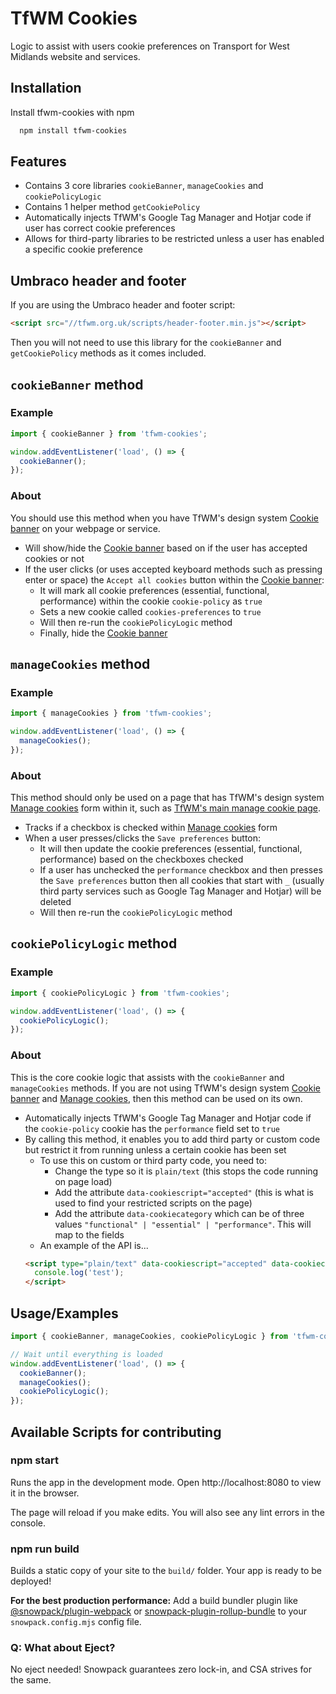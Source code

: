 # TfWM Cookies

Logic to assist with users cookie preferences on Transport for West Midlands website and services.

## Installation

Install tfwm-cookies with npm

```bash
  npm install tfwm-cookies
```

## Features

- Contains 3 core libraries `cookieBanner`, `manageCookies` and `cookiePolicyLogic`
- Contains 1 helper method `getCookiePolicy`
- Automatically injects TfWM's Google Tag Manager and Hotjar code if user has correct cookie preferences
- Allows for third-party libraries to be restricted unless a user has enabled a specific cookie preference

## Umbraco header and footer

If you are using the Umbraco header and footer script:

```html
<script src="//tfwm.org.uk/scripts/header-footer.min.js"></script>
```

Then you will not need to use this library for the `cookieBanner` and `getCookiePolicy` methods as it comes included.

## `cookieBanner` method

### Example

```javascript
import { cookieBanner } from 'tfwm-cookies';

window.addEventListener('load', () => {
  cookieBanner();
});
```

### About

You should use this method when you have TfWM's design system [Cookie banner](https://designsystem.tfwm.org.uk/patterns/cookies/#cookie-banner)
on your webpage or service.

- Will show/hide the [Cookie banner](https://designsystem.tfwm.org.uk/patterns/cookies/#cookie-banner) based on if the user has accepted cookies or not
- If the user clicks (or uses accepted keyboard methods such as pressing enter or space) the `Accept all cookies` button within the [Cookie banner](https://designsystem.tfwm.org.uk/patterns/cookies/#cookie-banner):
  - It will mark all cookie preferences (essential, functional, performance) within the cookie `cookie-policy` as `true`
  - Sets a new cookie called `cookies-preferences` to `true`
  - Will then re-run the `cookiePolicyLogic` method
  - Finally, hide the [Cookie banner](https://designsystem.tfwm.org.uk/patterns/cookies/#cookie-banner)

## `manageCookies` method

### Example

```javascript
import { manageCookies } from 'tfwm-cookies';

window.addEventListener('load', () => {
  manageCookies();
});
```

### About

This method should only be used on a page that has TfWM's design system [Manage cookies](https://designsystem.tfwm.org.uk/patterns/cookies/#manage-cookies) form within it, such as [TfWM's main manage cookie page](https://www.tfwm.org.uk/manage-cookies/).

- Tracks if a checkbox is checked within [Manage cookies](https://designsystem.tfwm.org.uk/patterns/cookies/#manage-cookies) form
- When a user presses/clicks the `Save preferences` button:
  - It will then update the cookie preferences (essential, functional, performance) based on the checkboxes checked
  - If a user has unchecked the `performance` checkbox and then presses the `Save preferences` button then all cookies that start with `_` (usually third party services such as Google Tag Manager and Hotjar) will be deleted
  - Will then re-run the `cookiePolicyLogic` method

## `cookiePolicyLogic` method

### Example

```javascript
import { cookiePolicyLogic } from 'tfwm-cookies';

window.addEventListener('load', () => {
  cookiePolicyLogic();
});
```

### About

This is the core cookie logic that assists with the `cookieBanner` and `manageCookies` methods. If you are not using TfWM's design system [Cookie banner](https://designsystem.tfwm.org.uk/patterns/cookies/#cookie-banner) and [Manage cookies](https://designsystem.tfwm.org.uk/patterns/cookies/#manage-cookies), then this method can be used on its own.

- Automatically injects TfWM's Google Tag Manager and Hotjar code if the `cookie-policy` cookie has the `performance` field set to `true`
- By calling this method, it enables you to add third party or custom code but restrict it from running unless a certain cookie has been set
  - To use this on custom or third party code, you need to:
    - Change the type so it is `plain/text` (this stops the code running on page load)
    - Add the attribute `data-cookiescript="accepted"` (this is what is used to find your restricted scripts on the page)
    - Add the attribute `data-cookiecategory` which can be of three values `"functional" | "essential" | "performance"`. This will map to the fields
  - An example of the API is...
  ```html
  <script type="plain/text" data-cookiescript="accepted" data-cookiecategory="functional">
    console.log('test');
  </script>
  ```

## Usage/Examples

```javascript
import { cookieBanner, manageCookies, cookiePolicyLogic } from 'tfwm-cookies';

// Wait until everything is loaded
window.addEventListener('load', () => {
  cookieBanner();
  manageCookies();
  cookiePolicyLogic();
});
```

## Available Scripts for contributing

### npm start

Runs the app in the development mode.
Open http://localhost:8080 to view it in the browser.

The page will reload if you make edits.
You will also see any lint errors in the console.

### npm run build

Builds a static copy of your site to the `build/` folder.
Your app is ready to be deployed!

**For the best production performance:** Add a build bundler plugin like [@snowpack/plugin-webpack](https://github.com/snowpackjs/snowpack/tree/main/plugins/plugin-webpack) or [snowpack-plugin-rollup-bundle](https://github.com/ParamagicDev/snowpack-plugin-rollup-bundle) to your `snowpack.config.mjs` config file.

### Q: What about Eject?

No eject needed! Snowpack guarantees zero lock-in, and CSA strives for the same.
